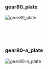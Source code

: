 ### gear80_plate<br/>
![gear80_plate](https://github.com/cosmosalad/Gear80/assets/45204109/eade9d3a-87f1-40b0-abd6-4a5696da3904)<br/>


<br/><br/><br/>

### gear80-a_plate<br/>
![gear80-a_plate](https://github.com/cosmosalad/Gear80/assets/45204109/7ddf5981-359f-4589-b694-5ed7527d1b38)<br/>

